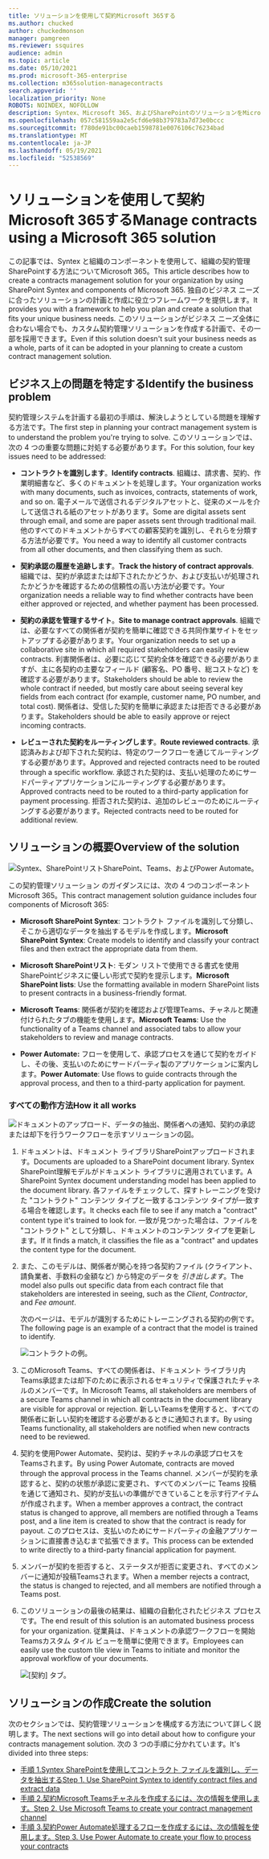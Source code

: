 ```yaml
---
title: ソリューションを使用して契約Microsoft 365する
ms.author: chucked
author: chuckedmonson
manager: pamgreen
ms.reviewer: ssquires
audience: admin
ms.topic: article
ms.date: 05/10/2021
ms.prod: microsoft-365-enterprise
ms.collection: m365solution-managecontracts
search.appverid: ''
localization_priority: None
ROBOTS: NOINDEX, NOFOLLOW
description: Syntex、Microsoft 365、およびSharePointのソリューションをMicrosoft Teams契約を管理するPower Automate。
ms.openlocfilehash: 057c581559aa2e5cfd6e98b379783a7d73e0bccc
ms.sourcegitcommit: f780de91bc00caeb1598781e0076106c76234bad
ms.translationtype: MT
ms.contentlocale: ja-JP
ms.lasthandoff: 05/19/2021
ms.locfileid: "52538569"
---
```

# <a name="manage-contracts-using-a-microsoft-365-solution"></a><span data-ttu-id="374d8-103">ソリューションを使用して契約Microsoft 365する</span><span class="sxs-lookup"><span data-stu-id="374d8-103">Manage contracts using a Microsoft 365 solution</span></span>

<span data-ttu-id="374d8-104">この記事では、Syntex と組織のコンポーネントを使用して、組織の契約管理SharePointする方法についてMicrosoft 365。</span><span class="sxs-lookup"><span data-stu-id="374d8-104">This article describes how to create a contracts management solution for your organization by using SharePoint Syntex and components of Microsoft 365.</span></span> <span data-ttu-id="374d8-105">独自のビジネス ニーズに合ったソリューションの計画と作成に役立つフレームワークを提供します。</span><span class="sxs-lookup"><span data-stu-id="374d8-105">It provides you with a framework to help you plan and create a solution that fits your unique business needs.</span></span> <span data-ttu-id="374d8-106">このソリューションがビジネス ニーズ全体に合わない場合でも、カスタム契約管理ソリューションを作成する計画で、その一部を採用できます。</span><span class="sxs-lookup"><span data-stu-id="374d8-106">Even if this solution doesn't suit your business needs as a whole, parts of it can be adopted in your planning to create a custom contract management solution.</span></span>

## <a name="identify-the-business-problem"></a><span data-ttu-id="374d8-107">ビジネス上の問題を特定する</span><span class="sxs-lookup"><span data-stu-id="374d8-107">Identify the business problem</span></span>

<span data-ttu-id="374d8-108">契約管理システムを計画する最初の手順は、解決しようとしている問題を理解する方法です。</span><span class="sxs-lookup"><span data-stu-id="374d8-108">The first step in planning your contract management system is to understand the problem you're trying to solve.</span></span> <span data-ttu-id="374d8-109">このソリューションでは、次の 4 つの重要な問題に対処する必要があります。</span><span class="sxs-lookup"><span data-stu-id="374d8-109">For this solution, four key issues need to be addressed:</span></span>

- <span data-ttu-id="374d8-110">**コントラクトを識別します**。</span><span class="sxs-lookup"><span data-stu-id="374d8-110">**Identify contracts**.</span></span> <span data-ttu-id="374d8-111">組織は、請求書、契約、作業明細書など、多くのドキュメントを処理します。</span><span class="sxs-lookup"><span data-stu-id="374d8-111">Your organization works with many documents, such as invoices, contracts, statements of work, and so on.</span></span>  <span data-ttu-id="374d8-112">電子メールで送信されるデジタルアセットと、従来のメールを介して送信される紙のアセットがあります。</span><span class="sxs-lookup"><span data-stu-id="374d8-112">Some are digital assets sent through email, and some are paper assets sent through traditional mail.</span></span> <span data-ttu-id="374d8-113">他のすべてのドキュメントからすべての顧客契約を識別し、それらを分類する方法が必要です。</span><span class="sxs-lookup"><span data-stu-id="374d8-113">You need a way to identify all customer contracts from all other documents, and then classifying them as such.</span></span>

- <span data-ttu-id="374d8-114">**契約承認の履歴を追跡します**。</span><span class="sxs-lookup"><span data-stu-id="374d8-114">**Track the history of contract approvals**.</span></span> <span data-ttu-id="374d8-115">組織では、契約が承認または却下されたかどうか、および支払いが処理されたかどうかを確認するための信頼性の高い方法が必要です。</span><span class="sxs-lookup"><span data-stu-id="374d8-115">Your organization needs a reliable way to find whether contracts have been either approved or rejected, and whether payment has been processed.</span></span> 

- <span data-ttu-id="374d8-116">**契約の承認を管理するサイト**。</span><span class="sxs-lookup"><span data-stu-id="374d8-116">**Site to manage contract approvals**.</span></span> <span data-ttu-id="374d8-117">組織では、必要なすべての関係者が契約を簡単に確認できる共同作業サイトをセットアップする必要があります。</span><span class="sxs-lookup"><span data-stu-id="374d8-117">Your organization needs to set up a collaborative site in which all required stakeholders can easily review contracts.</span></span> <span data-ttu-id="374d8-118">利害関係者は、必要に応じて契約全体を確認できる必要がありますが、主に各契約の主要なフィールド (顧客名、PO 番号、総コストなど) を確認する必要があります。</span><span class="sxs-lookup"><span data-stu-id="374d8-118">Stakeholders should be able to review the whole contract if needed, but mostly care about seeing several key fields from each contract (for example, customer name, PO number, and total cost).</span></span> <span data-ttu-id="374d8-119">関係者は、受信した契約を簡単に承認または拒否できる必要があります。</span><span class="sxs-lookup"><span data-stu-id="374d8-119">Stakeholders should be able to easily approve or reject incoming contracts.</span></span>

- <span data-ttu-id="374d8-120">**レビューされた契約をルーティングします**。</span><span class="sxs-lookup"><span data-stu-id="374d8-120">**Route reviewed contracts**.</span></span> <span data-ttu-id="374d8-121">承認済みおよび却下された契約は、特定のワークフローを通じてルーティングする必要があります。</span><span class="sxs-lookup"><span data-stu-id="374d8-121">Approved and rejected contracts need to be routed through a specific workflow.</span></span> <span data-ttu-id="374d8-122">承認された契約は、支払い処理のためにサードパーティアプリケーションにルーティングする必要があります。</span><span class="sxs-lookup"><span data-stu-id="374d8-122">Approved contracts need to be routed to a third-party application for payment processing.</span></span> <span data-ttu-id="374d8-123">拒否された契約は、追加のレビューのためにルーティングする必要があります。</span><span class="sxs-lookup"><span data-stu-id="374d8-123">Rejected contracts need to be routed for additional review.</span></span>

## <a name="overview-of-the-solution"></a><span data-ttu-id="374d8-124">ソリューションの概要</span><span class="sxs-lookup"><span data-stu-id="374d8-124">Overview of the solution</span></span>

  ![Syntex、SharePointリストSharePoint、Teams、およびPower Automate。](../media/content-understanding/syntex-solution-manage-contracts-setup-steps.png)

<span data-ttu-id="374d8-126">この契約管理ソリューション のガイダンスには、次の 4 つのコンポーネントMicrosoft 365。</span><span class="sxs-lookup"><span data-stu-id="374d8-126">This contract management solution guidance includes four components of Microsoft 365:</span></span>

- <span data-ttu-id="374d8-127">**Microsoft SharePoint Syntex**: コントラクト ファイルを識別して分類し、そこから適切なデータを抽出するモデルを作成します。</span><span class="sxs-lookup"><span data-stu-id="374d8-127">**Microsoft SharePoint Syntex**: Create models to identify and classify your contract files and then extract the appropriate data from them.</span></span>

- <span data-ttu-id="374d8-128">**Microsoft SharePointリスト**: モダン リストで使用できる書式を使用SharePointビジネスに優しい形式で契約を提示します。</span><span class="sxs-lookup"><span data-stu-id="374d8-128">**Microsoft SharePoint lists**: Use the formatting available in modern SharePoint lists to present contracts in a business-friendly format.</span></span>

- <span data-ttu-id="374d8-129">**Microsoft Teams**: 関係者が契約を確認および管理Teams、チャネルと関連付けられたタブの機能を使用します。</span><span class="sxs-lookup"><span data-stu-id="374d8-129">**Microsoft Teams**: Use the functionality of a Teams channel and associated tabs to allow your stakeholders to review and manage contracts.</span></span>

- <span data-ttu-id="374d8-130">**Power Automate:** フローを使用して、承認プロセスを通じて契約をガイドし、その後、支払いのためにサードパーティ製のアプリケーションに案内します。</span><span class="sxs-lookup"><span data-stu-id="374d8-130">**Power Automate**: Use flows to guide contracts through the approval process, and then to a third-party application for payment.</span></span>

### <a name="how-it-all-works"></a><span data-ttu-id="374d8-131">すべての動作方法</span><span class="sxs-lookup"><span data-stu-id="374d8-131">How it all works</span></span>

  ![ドキュメントのアップロード、データの抽出、関係者への通知、契約の承認または却下を行うワークフローを示すソリューションの図。](../media/content-understanding/syntex-solution-manage-contracts-overview.png)

1. <span data-ttu-id="374d8-133">ドキュメントは、ドキュメント ライブラリSharePointアップロードされます。</span><span class="sxs-lookup"><span data-stu-id="374d8-133">Documents are uploaded to a SharePoint document library.</span></span> <span data-ttu-id="374d8-134">Syntex SharePoint理解モデルがドキュメント ライブラリに適用されています。</span><span class="sxs-lookup"><span data-stu-id="374d8-134">A SharePoint Syntex document understanding model has been applied to the document library.</span></span> <span data-ttu-id="374d8-135">各ファイルをチェックして、探すトレーニングを受けた "コントラクト" コンテンツ タイプと一致するコンテンツ タイプが一致する場合を確認します。</span><span class="sxs-lookup"><span data-stu-id="374d8-135">It checks each file to see if any match a "contract" content type it's trained to look for.</span></span> <span data-ttu-id="374d8-136">一致が見つかった場合は、ファイルを "コントラクト" として分類し、ドキュメントのコンテンツ タイプを更新します。</span><span class="sxs-lookup"><span data-stu-id="374d8-136">If it finds a match, it classifies the file as a "contract" and updates the content type for the document.</span></span>

2. <span data-ttu-id="374d8-137">また、このモデルは、関係者が関心を持つ各契約ファイル (クライアント、請負業者、手数料の金額など) から特定のデータを *引き出します*。</span><span class="sxs-lookup"><span data-stu-id="374d8-137">The model also pulls out specific data from each contract file that stakeholders are interested in seeing, such as the *Client*, *Contractor*, and *Fee amount*.</span></span>

    <span data-ttu-id="374d8-138">次のページは、モデルが識別するためにトレーニングされる契約の例です。</span><span class="sxs-lookup"><span data-stu-id="374d8-138">The following page is an example of a contract that the model is trained to identify.</span></span>

      ![コントラクトの例。](../media/content-understanding/contract.png)

3. <span data-ttu-id="374d8-140">このMicrosoft Teams、すべての関係者は、ドキュメント ライブラリ内Teams承認または却下のために表示されるセキュリティで保護されたチャネルのメンバーです。</span><span class="sxs-lookup"><span data-stu-id="374d8-140">In Microsoft Teams, all stakeholders are members of a secure Teams channel in which all contracts in the document library are visible for approval or rejection.</span></span> <span data-ttu-id="374d8-141">新しいTeamsを使用すると、すべての関係者に新しい契約を確認する必要があるときに通知されます。</span><span class="sxs-lookup"><span data-stu-id="374d8-141">By using Teams functionality, all stakeholders are notified when new contracts need to be reviewed.</span></span>
 
4. <span data-ttu-id="374d8-142">契約を使用Power Automate、契約は、契約チャネルの承認プロセスをTeamsされます。</span><span class="sxs-lookup"><span data-stu-id="374d8-142">By using Power Automate, contracts are moved through the approval process in the Teams channel.</span></span> <span data-ttu-id="374d8-143">メンバーが契約を承認すると、契約の状態が承認に変更され、すべてのメンバーに Teams 投稿を通じて通知され、契約が支払いの準備ができていることを示す行アイテムが作成されます。</span><span class="sxs-lookup"><span data-stu-id="374d8-143">When a member approves a contract, the contract status is changed to approve, all members are notified through a Teams post, and a line item is created to show that the contract is ready for payout.</span></span> <span data-ttu-id="374d8-144">このプロセスは、支払いのためにサードパーティの金融アプリケーションに直接書き込むまで拡張できます。</span><span class="sxs-lookup"><span data-stu-id="374d8-144">This process can be extended to write directly to a third-party financial application for payment.</span></span>

5.  <span data-ttu-id="374d8-145">メンバーが契約を拒否すると、ステータスが拒否に変更され、すべてのメンバーに通知が投稿Teamsされます。</span><span class="sxs-lookup"><span data-stu-id="374d8-145">When a member rejects a contract, the status is changed to rejected, and all members are notified through a Teams post.</span></span>

6. <span data-ttu-id="374d8-146">このソリューションの最後の結果は、組織の自動化されたビジネス プロセスです。</span><span class="sxs-lookup"><span data-stu-id="374d8-146">The end result of this solution is an automated business process for your organization.</span></span> <span data-ttu-id="374d8-147">従業員は、ドキュメントの承認ワークフローを開始Teamsカスタム タイル ビューを簡単に使用できます。</span><span class="sxs-lookup"><span data-stu-id="374d8-147">Employees can easily use the custom tile view in Teams to initiate and monitor the approval workflow of your documents.</span></span> 

     ![[契約] タブ。](../media/content-understanding/tile-view.png)

## <a name="create-the-solution"></a><span data-ttu-id="374d8-149">ソリューションの作成</span><span class="sxs-lookup"><span data-stu-id="374d8-149">Create the solution</span></span>

<span data-ttu-id="374d8-150">次のセクションでは、契約管理ソリューションを構成する方法について詳しく説明します。</span><span class="sxs-lookup"><span data-stu-id="374d8-150">The next sections will go into detail about how to configure your contracts management solution.</span></span> <span data-ttu-id="374d8-151">次の 3 つの手順に分かれています。</span><span class="sxs-lookup"><span data-stu-id="374d8-151">It's divided into three steps:</span></span>

- [<span data-ttu-id="374d8-152">手順 1.Syntex SharePointを使用してコントラクト ファイルを識別し、データを抽出する</span><span class="sxs-lookup"><span data-stu-id="374d8-152">Step 1. Use SharePoint Syntex to identify contract files and extract data</span></span>](solution-manage-contracts-step1.md)
- [<span data-ttu-id="374d8-153">手順 2.契約Microsoft Teamsチャネルを作成するには、次の情報を使用します。</span><span class="sxs-lookup"><span data-stu-id="374d8-153">Step 2. Use Microsoft Teams to create your contract management channel</span></span>](solution-manage-contracts-step2.md)
- [<span data-ttu-id="374d8-154">手順 3.契約Power Automate処理するフローを作成するには、次の情報を使用します。</span><span class="sxs-lookup"><span data-stu-id="374d8-154">Step 3. Use Power Automate to create your flow to process your contracts</span></span>](solution-manage-contracts-step3.md)
